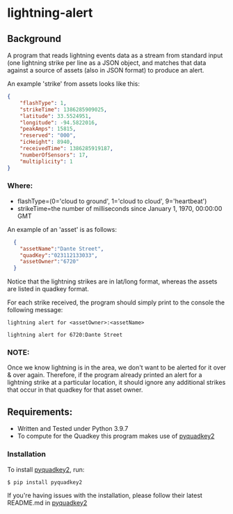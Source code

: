 # lightning-alert
## Background
A program that reads lightning events data as a stream from standard input (one lightning strike per line as a JSON object, and matches that data against a source of assets (also in JSON format) to produce an alert.

An example 'strike' from assets looks like this:
```json
{
    "flashType": 1,
    "strikeTime": 1386285909025,
    "latitude": 33.5524951,
    "longitude": -94.5822016,
    "peakAmps": 15815,
    "reserved": "000",
    "icHeight": 8940,
    "receivedTime": 1386285919187,
    "numberOfSensors": 17,
    "multiplicity": 1
}
```
### Where:

- flashType=(0='cloud to ground', 1='cloud to cloud', 9='heartbeat')
- strikeTime=the number of milliseconds since January 1, 1970, 00:00:00 GMT

An example of an 'asset' is as follows:
```json
  {
    "assetName":"Dante Street",
    "quadKey":"023112133033",
    "assetOwner":"6720"
  }
```

Notice that the lightning strikes are in lat/long format, whereas the assets are listed in quadkey format.

For each strike received, the program should simply print to the console the following message:
```log
lightning alert for <assetOwner>:<assetName>
```

```log
lightning alert for 6720:Dante Street
```
### NOTE:
Once we know lightning is in the area, we don't want to be alerted for it over & over again. Therefore, if the program already printed an alert for a lightning strike at a particular location, it should ignore any additional strikes that occur in that quadkey for that asset owner.

## Requirements:
- Written and Tested under Python 3.9.7
- To compute for the Quadkey this program makes use of [pyquadkey2](https://github.com/muety/pyquadkey2)

### Installation
To install [pyquadkey2](https://github.com/muety/pyquadkey2), run:
```log
$ pip install pyquadkey2
```
If you're having issues with the installation, please follow their latest README.md in [pyquadkey2](https://github.com/muety/pyquadkey2)

